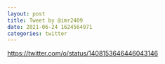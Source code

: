 ```yaml
--- 
layout: post 
title: Tweet by @imr2409 
date: 2021-06-24 1624564971 
categories: twitter 
--- 
```

https://twitter.com/o/status/1408153646446043146
